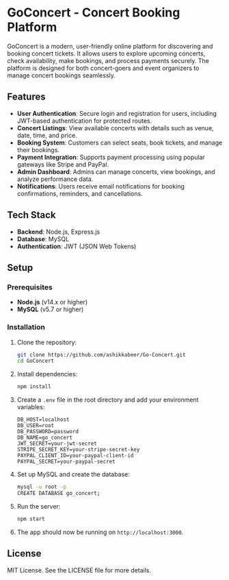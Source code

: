 # GoConcert - Concert Booking Platform

GoConcert is a modern, user-friendly online platform for discovering and booking concert tickets. It allows users to explore upcoming concerts, check availability, make bookings, and process payments securely. The platform is designed for both concert-goers and event organizers to manage concert bookings seamlessly.

## Features

- **User Authentication**: Secure login and registration for users, including JWT-based authentication for protected routes.
- **Concert Listings**: View available concerts with details such as venue, date, time, and price.
- **Booking System**: Customers can select seats, book tickets, and manage their bookings.
- **Payment Integration**: Supports payment processing using popular gateways like Stripe and PayPal.
- **Admin Dashboard**: Admins can manage concerts, view bookings, and analyze performance data.
- **Notifications**: Users receive email notifications for booking confirmations, reminders, and cancellations.

## Tech Stack

- **Backend**: Node.js, Express.js
- **Database**: MySQL
- **Authentication**: JWT (JSON Web Tokens)

## Setup

### Prerequisites

- **Node.js** (v14.x or higher)
- **MySQL** (v5.7 or higher)

### Installation

1. Clone the repository:
   ```bash
   git clone https://github.com/ashikkabeer/Go-Concert.git
   cd GoConcert
   ```

2. Install dependencies:
   ```bash
   npm install
   ```

3. Create a `.env` file in the root directory and add your environment variables:
   ```env
   DB_HOST=localhost
   DB_USER=root
   DB_PASSWORD=password
   DB_NAME=go_concert
   JWT_SECRET=your-jwt-secret
   STRIPE_SECRET_KEY=your-stripe-secret-key
   PAYPAL_CLIENT_ID=your-paypal-client-id
   PAYPAL_SECRET=your-paypal-secret
   ```

4. Set up MySQL and create the database:
   ```bash
   mysql -u root -p
   CREATE DATABASE go_concert;
   ```

5. Run the server:
   ```bash
   npm start
   ```

6. The app should now be running on `http://localhost:3000`.

## License

MIT License. See the LICENSE file for more details.
